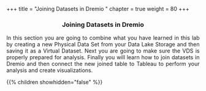 +++
title = "Joining Datasets in Dremio  "
chapter = true
weight = 80
+++

<center><h3>Joining Datasets in Dremio  </h3></center>

<div style="text-align: justify">
 In this section you are going to combine what you have learned in this lab by creating a new Physical Data Set from your Data Lake Storage and then saving it as a Virtual Dataset.  Next you are going to make sure the VDS is properly prepared for analysis.  Finally you will learn how to join datasets in Dremio and then connect the new joined table to Tableau to perform your analysis and create visualizations.    
 

  {{% children showhidden="false" %}}
</div>